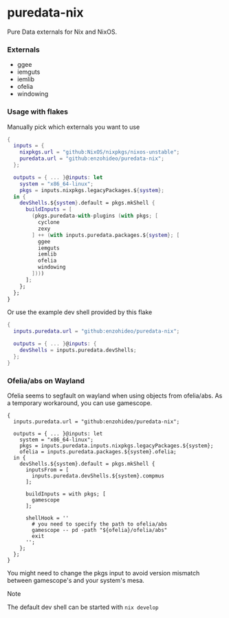 # puredata-nix

Pure Data externals for Nix and NixOS.

### Externals

- ggee
- iemguts
- iemlib
- ofelia
- windowing

### Usage with flakes

Manually pick which externals you want to use

```nix
{
  inputs = {
    nixpkgs.url = "github:NixOS/nixpkgs/nixos-unstable";
    puredata.url = "github:enzohideo/puredata-nix";
  };

  outputs = { ... }@inputs: let
    system = "x86_64-linux";
    pkgs = inputs.nixpkgs.legacyPackages.${system};
  in {
    devShells.${system}.default = pkgs.mkShell {
      buildInputs = [
        (pkgs.puredata-with-plugins (with pkgs; [
          cyclone
          zexy
        ] ++ (with inputs.puredata.packages.${system}; [
          ggee
          iemguts
          iemlib
          ofelia
          windowing
        ])))
      ];
    };
  };
}
```

Or use the example dev shell provided by this flake

```nix
{
  inputs.puredata.url = "github:enzohideo/puredata-nix";

  outputs = { ... }@inputs: {
    devShells = inputs.puredata.devShells;
  };
}
```

### Ofelia/abs on Wayland

Ofelia seems to segfault on wayland when using objects from ofelia/abs. As a
temporary workaround, you can use gamescope.

```
{
  inputs.puredata.url = "github:enzohideo/puredata-nix";

  outputs = { ... }@inputs: let
    system = "x86_64-linux";
    pkgs = inputs.puredata.inputs.nixpkgs.legacyPackages.${system};
    ofelia = inputs.puredata.packages.${system}.ofelia;
  in {
    devShells.${system}.default = pkgs.mkShell {
      inputsFrom = [
        inputs.puredata.devShells.${system}.compmus
      ];

      buildInputs = with pkgs; [
        gamescope
      ];

      shellHook = ''
        # you need to specify the path to ofelia/abs
        gamescope -- pd -path "${ofelia}/ofelia/abs"
        exit
      '';
    };
  };
}
```

You might need to change the pkgs input to avoid version mismatch between
gamescope's and your system's mesa.

> [!NOTE]
> The default dev shell can be started with `nix develop`
